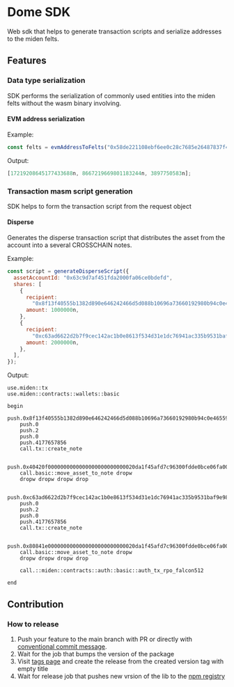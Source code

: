 # Dome SDK

Web sdk that helps to generate transaction scripts and serialize addresses to the miden felts.

## Features

### Data type serialization

SDK performs the serialization of commonly used entities into the miden felts without the wasm binary involving.

#### EVM address serialization

Example:

```js
const felts = evmAddressToFelts("0x58de221108ebf6ee0c28c7685e26487837f452e8");
```

Output:

```js
[17219208645177433688n, 8667219669801183244n, 3897750583n];
```

### Transaction masm script generation

SDK helps to form the transaction script from the request object

#### Disperse

Generates the disperse transaction script that distributes the asset from the account into a several CROSSCHAIN notes.

Example:

```js
const script = generateDisperseScript({
  assetAccountId: "0x63c9d7af451fda2000fa06ce0bdefd",
  shares: [
    {
      recipient:
        "0x8f13f40555b1382d890e646242466d5d088b10696a73660192980b94c0e46559",
      amount: 1000000n,
    },
    {
      recipient:
        "0xc63ad6622d2b7f9cec142ac1b0e8613f534d31e1dc76941ac335b9531baf9e98",
      amount: 2000000n,
    },
  ],
});
```

Output:

```masm
use.miden::tx
use.miden::contracts::wallets::basic

begin
    push.0x8f13f40555b1382d890e646242466d5d088b10696a73660192980b94c0e46559
    push.0
    push.2
    push.0
    push.4177657856
    call.tx::create_note

    push.0x40420f0000000000000000000000000020da1f45afd7c96300fdde0bce06fa00
    call.basic::move_asset_to_note dropw
    dropw dropw dropw drop

    push.0xc63ad6622d2b7f9cec142ac1b0e8613f534d31e1dc76941ac335b9531baf9e98
    push.0
    push.2
    push.0
    push.4177657856
    call.tx::create_note

    push.0x80841e0000000000000000000000000020da1f45afd7c96300fdde0bce06fa00
    call.basic::move_asset_to_note dropw
    dropw dropw dropw drop

    call.::miden::contracts::auth::basic::auth_tx_rpo_falcon512

end
```

## Contribution

### How to release

1. Push your feature to the main branch with PR or directly with [conventional commit message](https://www.conventionalcommits.org/en/v1.0.0/).
2. Wait for the job that bumps the version of the package
3. Visit [tags page](https://github.com/Polynom-Labs/dome-sdk/tags) and create the release from the created version tag with empty title
4. Wait for release job that pushes new vrsion of the lib to the [npm registry](https://www.npmjs.com/package/@dome-protocol/sdk)
